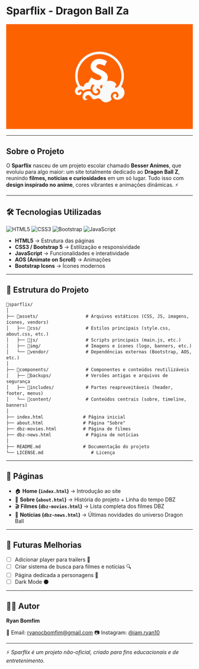 # Sparflix - Dragon Ball Za

![Banner Sparflix](assets/img/about/banner-sparflix.png)

---

## Sobre o Projeto
O **Sparflix** nasceu de um projeto escolar chamado **Besser Animes**, que evoluiu para algo maior:
um site totalmente dedicado ao **Dragon Ball Z**, reunindo **filmes, notícias e curiosidades** em um só lugar.
Tudo isso com **design inspirado no anime**, cores vibrantes e animações dinâmicas. ⚡

---

## 🛠️ Tecnologias Utilizadas
![HTML5](https://img.shields.io/badge/HTML5-E34F26?style=for-the-badge&logo=html5&logoColor=white)
![CSS3](https://img.shields.io/badge/CSS3-1572B6?style=for-the-badge&logo=css3&logoColor=white)
![Bootstrap](https://img.shields.io/badge/Bootstrap-563D7C?style=for-the-badge&logo=bootstrap&logoColor=white)
![JavaScript](https://img.shields.io/badge/JavaScript-F7E017?style=for-the-badge&logo=javascript&logoColor=black)

- **HTML5** → Estrutura das páginas
- **CSS3 / Bootstrap 5** → Estilização e responsividade
- **JavaScript** → Funcionalidades e interatividade
- **AOS (Animate on Scroll)** → Animações
- **Bootstrap Icons** → Ícones modernos

---

## 📂 Estrutura do Projeto

```plaintext
📂sparflix/
│
├── 📂assets/                  # Arquivos estáticos (CSS, JS, imagens, ícones, vendors)
│   ├── 📂css/                 # Estilos principais (style.css, about.css, etc.)
│   ├── 📂js/                  # Scripts principais (main.js, etc.)
│   ├── 📂img/                 # Imagens e ícones (logo, banners, etc.)
│   └── 📂vendor/              # Dependências externas (Bootstrap, AOS, etc.)
│
├── 📂components/              # Componentes e conteúdos reutilizáveis
│   ├── 📂backups/             # Versões antigas e arquivos de segurança
│   ├── 📂includes/            # Partes reaproveitáveis (header, footer, menus)
│   └── 📂content/             # Conteúdos centrais (sobre, timeline, banners)
│
├── index.html               # Página inicial
├── about.html               # Página "Sobre"
├── dbz-movies.html          # Página de filmes
├── dbz-news.html             # Página de notícias
│
├── README.md                # Documentação do projeto
└── LICENSE.md                  # Licença

```

---

## 📌 Páginas
- 🏠 **Home (`index.html`)** → Introdução ao site
- 📖 **Sobre (`about.html`)** → História do projeto + Linha do tempo DBZ
- 🎬 **Filmes (`dbz-movies.html`)** → Lista completa dos filmes DBZ
- 📰 **Notícias (`dbz-news.html`)** → Últimas novidades do universo Dragon Ball

---

## 🔮 Futuras Melhorias
- [ ] Adicionar player para trailers 🎥
- [ ] Criar sistema de busca para filmes e notícias 🔍
- [ ] Página dedicada a personagens 🥋
- [ ] Dark Mode 🌑

---

## 👨‍💻 Autor
**Ryan Bomfim**

📧 Email: [ryanocbomfim@gmail.com](mailto:ryanocbomfim@gmail.com)
📷 Instagram: [@iam.ryan10](https://www.instagram.com/iam.ryan10)

---

⚡ *Sparflix é um projeto não-oficial, criado para fins educacionais e de entretenimento.*
